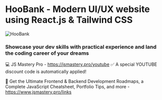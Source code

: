 # HooBank - Modern UI/UX website using React.js & Tailwind CSS

![HooBank]([https://raw.githubusercontent.com/BearNetwork-BRNKC/brnkcweb/213aafa32be455296ee61509ce5427ad2cf70ba7/public/web.png])


### Showcase your dev skills with practical experience and land the coding career of your dreams
💻 JS Mastery Pro - https://jsmastery.pro/youtube
✅ A special YOUTUBE discount code is automatically applied!

📙 Get the Ultimate Frontend & Backend Development Roadmaps, a Complete JavaScript Cheatsheet, Portfolio Tips, and more - https://www.jsmastery.pro/links
